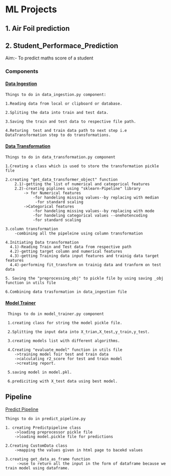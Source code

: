 # ML Projects

## 1. Air Foil prediction

## 2. Student_Performace_Prediction
 Aim:- To predict maths score of a student 
 
### Components
#### <a href="https://github.com/seruvuri/ML-Projects/blob/main/Students_performance_prediction/src/components/data_ingestion.py" target="_blank">Data Ingestion</a>
  
    Things to do in data_ingestion.py component:

    1.Reading data from local or clipboard or database.

    2.Spliting the data into train and test data.

    3.Saving the train and test data to respective file path.

    4.Returing  test and train data path to next step i.e DataTransformation step to do transformations. 
    
#### <a href="https://github.com/seruvuri/ML-Projects/blob/main/Students_performance_prediction/src/components/data_transformation.py" target="_blank">Data Transformation</a>

    Things to do in data_transformation.py component

    1.Creating a class which is used to store the transformation pickle file 

    2.creating "get_data_transformer_object" function
        2.1)-getting the list of numerical and categorical features
        2.2)-creating piplines using "sklearn-Pipeline" library
            -> for Numerical features
                -for handeling missing values--by replacing with median
                 -for standard scaling
            ->Categorical features
                -for handeling missing values--by replacing with mode
                -for handeling categorical values --onehotencoding
                -for standard scaling

    3.column transformation
        -combining all the pipeleine using column transformation

    4.Initiating Data transformation
      4.1)-Reading Train and Test data from respective path
      4.2)-getting target column and numerical features
      4.3)-getting Training data input features and trainig data target features
      4.4)-performing fit_transform on trainig data and tranform on test data 

    5. Saving the "preprocessing_obj" to pickle file by using saving _obj function in utils file

    6.Combining data trasformation in data_ingestion file
    
#### <a href="https://github.com/seruvuri/ML-Projects/blob/main/Students_performance_prediction/src/components/model_trainer.py" target="_blank">Model Trainer</a>

     Things to do in model_trainer.py component
     
     1.creating class for string the model pickle file.
     
     2.Splitting the input data into X_trian,X_test,y_train,y_test.
     
     3.creating models list with different algorithms.
     
     4.Creating "evaluate_model" function in utils file
        ->training model foir test and train data 
        ->calculating r2_score for test and train model
        ->creating report.
        
     5.saving model in model.pkl.
     
     6.prediciting with X_test data using best model.

## Pipeline 

<a href="https://github.com/seruvuri/ML-Projects/blob/main/Students_performance_prediction/src/pipline/predict_pipline.py" target="_blank">Predict Pipeline</a>

    Things to do in predict_pipeline.py 
    
    1. creating Predictpipeline class 
        ->loading preprocessor pickle file
        ->loading model.pickle file for predictions 
    
    2.Creating CustomData class
        ->mapping the values given in html page to bacekd values
    
    3.creating get_data_as_frame function 
         ->use to return all the input in the form of dataframe because we train model using dataframe. 
  
